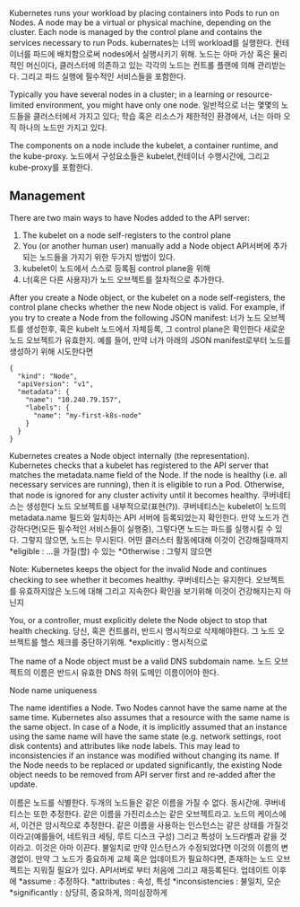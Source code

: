 Kubernetes runs your workload by placing containers into Pods to run on Nodes. A node may be a virtual or physical machine, depending on the cluster. Each node is managed by the control plane and contains the services necessary to run Pods.
kubernates는 너의 workload를 실행한다. 컨테이너를 파드에 배치함으로써 nodes에서 실행시키기 위해. 노드는 아마 가상 혹은 물리적인 머신이다, 클러스터에 의존하고 있는
각각의 노드는 컨트롤 플랜에 의해 관리받는다. 그리고 파드 실행에 필수적인 서비스들을 포함한다.

Typically you have several nodes in a cluster; in a learning or resource-limited environment, you might have only one node.
일반적으로 너는 몇몇의 노드들을 클러스터에서 가지고 있다; 학습 혹은 리소스가 제한적인 환경에서, 너는 아마 오직 하나의 노드만 가지고 있다.

The components on a node include the kubelet, a container runtime, and the kube-proxy.
노드에서 구성요소들은 kubelet,컨테이너 수행시간에, 그리고 kube-proxy를 포함한다.

## Management
There are two main ways to have Nodes added to the API server:

1. The kubelet on a node self-registers to the control plane
2. You (or another human user) manually add a Node object
API서버에 추가되는 노드들을 가지기 위한 두가지 방법이 있다.
1. kubelet이 노드에서 스스로 등록됨 control plane을 위해
2. 너(혹은 다른 사용자)가 노드 오브젝트를 절차적으로 추가한다.

After you create a Node object, or the kubelet on a node self-registers, the control plane checks whether the new Node object is valid. For example, if you try to create a Node from the following JSON manifest:
너가 노드 오브젝트를 생성한후, 혹은 kubelt 노드에서 자체등록, 그 control plane은 확인한다 새로운 노드 오브젝트가 유효한지. 예를 들어, 만약 너가 아래의 JSON manifest로부터 노드를 생성하기 위해 시도한다면

```
{
  "kind": "Node",
  "apiVersion": "v1",
  "metadata": {
    "name": "10.240.79.157",
    "labels": {
      "name": "my-first-k8s-node"
    }
  }
}
```
Kubernetes creates a Node object internally (the representation). Kubernetes checks that a kubelet has registered to the API server that matches the metadata.name field of the Node. If the node is healthy (i.e. all necessary services are running), then it is eligible to run a Pod. Otherwise, that node is ignored for any cluster activity until it becomes healthy.
쿠버네티스는 생성한다 노드 오브젝트를 내부적으로(표현(?)). 쿠버네티스는 kubelet이 노드의 metadata.name 필드와 일치하는 API 서버에 등록되었는지 확인한다.
만약 노드가 건강하다면(모든 필수적인 서비스들이 실행중), 그렇다면 노드는 파드를 실행시킬 수 있다.
그렇지 않으면, 노드는 무시된다. 어떤 클러스터 활동에대해 이것이 건강해질때까지
*eligible : ...을 가질(할) 수 있는
*Otherwise : 그렇지 않으면

Note:
Kubernetes keeps the object for the invalid Node and continues checking to see whether it becomes healthy.
쿠버네티스는 유지한다. 오브젝트를 유효하지않은 노드에 대해 그리고 지속한다 확인을 보기위해 이것이 건강해지는지 아닌지

You, or a controller, must explicitly delete the Node object to stop that health checking.
당신, 혹은 컨트롤러, 반드시 명시적으로 삭제해야한다. 그 노드 오브젝트를 헬스 체크를 중단하기위해. 
*explicitly : 명시적으로

The name of a Node object must be a valid DNS subdomain name.
노드 오브젝트의 이름은 반드시 유효한 DNS 하위 도메인 이름이어야 한다.

Node name uniqueness

The name identifies a Node. Two Nodes cannot have the same name at the same time. Kubernetes also assumes that a resource with the same name is the same object. In case of a Node, it is implicitly assumed that an instance using the same name will have the same state (e.g. network settings, root disk contents) and attributes like node labels. This may lead to inconsistencies if an instance was modified without changing its name. If the Node needs to be replaced or updated significantly, the existing Node object needs to be removed from API server first and re-added after the update.

이름은 노드를 식별한다. 두개의 노드들은 같은 이름을 가질 수 없다. 동시간에. 쿠버네티스는 또한 추정한다. 같은 이름을 가진리소스는 같은 오브젝트라고. 노드의 케이스에서, 이건은 암시적으로 추정한다. 같은 이름을 사용하는 인스턴스는 같은 상태를 가질것이라고(예를들어, 네트워크 세팅, 루트 디스크 구성) 그리고 특성이 노드라벨과 같을 것이라고. 이것은 아마 이끈다. 불일치로 만약 인스턴스가 수정되었다면 이것의 이름의 변경없이. 만약 그 노드가 중요하게 교체 혹은 업데이트가 필요하다면, 존재하는 노드 오브젝트는 지워질 필요가 있다. API서버로 부터 처음에 그리고 재등록된다. 업데이트 이후에
*assume : 추정하다.
*attributes : 속성, 특성
*inconsistencies : 불일치, 모순
*significantly : 상당히, 중요하게, 의미심장하게